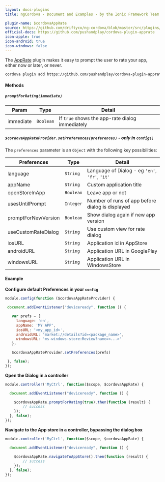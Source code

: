 ```yaml
---
layout: docs-plugins
title: ngCordova - Document and Examples - by the Ionic Framework Team

plugin-name: $cordovaAppRate
source: https://github.com/driftyco/ng-cordova/blob/master/src/plugins/appRate.js
official-docs: https://github.com/pushandplay/cordova-plugin-apprate
icon-apple: true
icon-android: true
icon-windows: false
---
```


The [AppRate](https://github.com/pushandplay/cordova-plugin-apprate) plugin makes it easy to prompt the user to rate your app, either now or later, or never.


```bash
cordova plugin add https://github.com/pushandplay/cordova-plugin-apprate.git
```


#### Methods

##### `promptForRating(immediate)`

| Param        | Type           | Detail  |
| ------------ |----------------| --------|
| immediate    | `Boolean`      | If `true` shows the app-rate dialog immediately |



##### `$cordovaAppRateProvider.setPreferences(preferences)` *- only in `config()`*

The `preferences` parameter is an `Object` with the following key possibilities:

| Preferences         | Type      | Detail   |
| ------------------- |---------- | -------- |
| language            | `String`  | Language of Dialog - eg `'en'`, `'fr'`, `'it'` |
| appName             | `String`  | Custom application title |
| openStoreInApp      | `Boolean` | Leave app or not  |
| usesUntilPrompt     | `Integer` | Number of runs of app before dialog is displayed |
| promptForNewVersion | `Boolean` | Show dialog again if new app version |
| useCustomRateDialog | `String`  | Use custom view for rate dialog |
| iosURL              | `String`  | Application id in AppStore |
| androidURL          | `String`  | Application URL in GooglePlay |
| windowsURL          | `String`  | Application URL in WindowsStore |


#### Example

**Configure default Preferences in your `config`**

```javascript
module.config(function ($cordovaAppRateProvider) {

 document.addEventListener("deviceready", function () {

   var prefs = {
     language: 'en',
     appName: 'MY APP',
     iosURL: '<my_app_id>',
     androidURL: 'market://details?id=<package_name>',
     windowsURL: 'ms-windows-store:Review?name=<...>'
   };

   $cordovaAppRateProvider.setPreferences(prefs)

 }, false);
});
```

**Open the Dialog in a controller**

```javascript
module.controller('MyCtrl', function($scope, $cordovaAppRate) {

  document.addEventListener("deviceready", function () {

    $cordovaAppRate.promptForRating(true).then(function (result) {
        // success
    });
  }, false);
});
```

**Navigate to the App store in a controller, bypassing the dialog box**

```javascript
module.controller('MyCtrl', function($scope, $cordovaAppRate) {

  document.addEventListener("deviceready", function () {

    $cordovaAppRate.navigateToAppStore().then(function (result) {
        // success
    });
  }, false);
});
```
